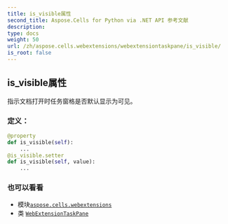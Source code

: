 ```yaml
---
title: is_visible属性
second_title: Aspose.Cells for Python via .NET API 参考文献
description:
type: docs
weight: 50
url: /zh/aspose.cells.webextensions/webextensiontaskpane/is_visible/
is_root: false
---
```

## is_visible属性

指示文档打开时任务窗格是否默认显示为可见。
### 定义：
```python
@property
def is_visible(self):
    ...
@is_visible.setter
def is_visible(self, value):
    ...
```

### 也可以看看
* 模块[`aspose.cells.webextensions`](../../)
* 类 [`WebExtensionTaskPane`](/cells/python-net/zh/aspose.cells.webextensions/webextensiontaskpane)
